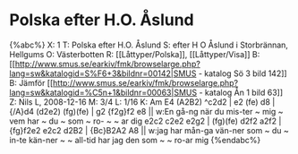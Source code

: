 # Polska efter H.O. Åslund

{%abc%}
X: 1
T: Polska efter H.O. Åslund
S: efter H O Åslund i Storbrännan, Hellgums
O: Västerbotten
R: [[Låttyper/Polska]], [[Låttyper/Visa]]
B: [[http://www.smus.se/earkiv/fmk/browselarge.php?lang=sw&katalogid=S%F6+3&bildnr=00142|SMUS - katalog Sö 3 bild 142]]
B: Jämför [[http://www.smus.se/earkiv/fmk/browselarge.php?lang=sw&katalogid=%C5n+1&bildnr=00063|SMUS - katalog Ån 1 bild 63]]
Z: Nils L, 2008-12-16
M: 3/4
L: 1/16
K: Am
E4 (A2B2) ^c2d2 | e2 (fe) d8 | {/A}d4 (d2e2) (fg)(fe) | g2 {f2g}f2 e8 ||
w:En gå-ng när du mis-ter ~ mig ~ vem har ~ du ~ som ~ ro- ~ ~ ar dig
e2c2 c2e2 e2g2 | (fg)(fe) d2f2 a2f2 | {fg}f2e2 e2c2 d2B2 | {Bc}B2A2 A8 ||
w:jag har mån-ga vän-ner som ~ du ~ in-te kän-ner ~ ~ all-tid har jag den som ~ ~ ro-ar mig
{%endabc%}

